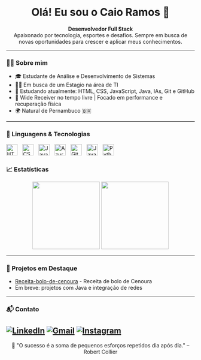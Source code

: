 
<h1 align="center">Olá! Eu sou o Caio Ramos 👋</h1>

<p align="center">
  <strong>Desenvolvedor Full Stack</strong><br>
  Apaixonado por tecnologia, esportes e desafios. Sempre em busca de novas oportunidades para crescer e aplicar meus conhecimentos.
</p>

---

### 👨‍💻 Sobre mim

- 🎓 Estudante de Análise e Desenvolvimento de Sistemas
- 👨‍🏫 Em busca de um Estagio na área de TI
- 🧠 Estudando atualmente: HTML, CSS, JavaScript, Java, IAs, Git e GitHub
- 🏈 Wide Receiver no tempo livre | Focado em performance e recuperação física
- 🌍 Natural de Pernambuco 🇧🇷

---

### 🚀 Linguagens & Tecnologias

<img 
    align="left" 
    alt="HTML"
    title="HTML" 
    width="30px" 
    style="padding-right: 10px;" 
    src="https://cdn.jsdelivr.net/gh/devicons/devicon@latest/icons/html5/html5-original.svg"
    />
<img 
    align="left" 
    alt="CSS" 
    title="CSS"
    width="30px" 
    style="padding-right: 10px;" 
    src="https://cdn.jsdelivr.net/gh/devicons/devicon@latest/icons/css3/css3-original.svg" 
    />
<img 
    align="left" 
    alt="JavaScript" 
    title="JavaScript"
    width="30px" 
    style="padding-right: 10px;" 
    src="https://cdn.jsdelivr.net/gh/devicons/devicon@latest/icons/javascript/javascript-original.svg" 
    />
<img 
    align="left" 
    alt="Azure" 
    title="Azure"
    width="30px" 
    style="padding-right: 10px;" 
    src="https://cdn.jsdelivr.net/gh/devicons/devicon@latest/icons/azure/azure-original.svg"
    />
<img 
    align="left" 
    alt="Git" 
    title="Git"
    width="30px" 
    style="padding-right: 10px;" 
    src="https://cdn.jsdelivr.net/gh/devicons/devicon@latest/icons/git/git-original.svg" 
    />
<img 
    align="left" 
    alt="Java" 
    title="Java"
    width="30px" 
    style="padding-right: 10px;" 
    src="https://cdn.jsdelivr.net/gh/devicons/devicon@latest/icons/java/java-original.svg"
    />
<img 
    align="left" 
    alt="Python" 
    title="Python"
    width="30px" 
    style="padding-right: 10px;" 
    src="https://cdn.jsdelivr.net/gh/devicons/devicon@latest/icons/python/python-original.svg" 
/>

<br/>
<br/>

### 📈 Estatísticas

<div align="center">
  <img height="180em" src="https://github-readme-stats.vercel.app/api?username=CaiorrRamos&show_icons=true&theme=tokyonight" />
  <img height="180em" src="https://github-readme-stats.vercel.app/api/top-langs/?username=CaiorrRamos&layout=compact&theme=tokyonight"/>
</div>

---

### 📂 Projetos em Destaque

- [Receita-bolo-de-cenoura](https://github.com/CaiorrRamos/receita-bolo-de-cenoura) - Receita de bolo de Cenoura
- Em breve: projetos com Java e integração de redes

---

### 📬 Contato

[![LinkedIn](https://img.shields.io/badge/LinkedIn-blue?style=for-the-badge&logo=linkedin&logoColor=white)](https://www.linkedin.com/in/caio-ramos-dev/)
[![Gmail](https://img.shields.io/badge/Gmail-red?style=for-the-badge&logo=gmail&logoColor=white)](mailto:seuemail@gmail.com)
[![Instagram](https://img.shields.io/badge/Gmail-red?style=for-the-badge&logo=gmail&logoColor=pink)](@Caiorr_)
---

<p align="center">🚀 "O sucesso é a soma de pequenos esforços repetidos dia após dia." – Robert Collier</p>

